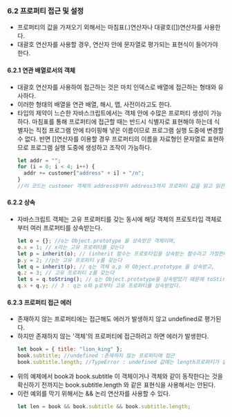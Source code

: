 ### 6.2 프로퍼티 접근 및 설정

- 프로퍼티의 값을 가져오기 외해서는 마침표(.)연산자나 대괄호([])연산자를 사용한다.
- 대괄호 연산자를 사용할 경우, 연산자 안에 문자열로 평가되는 표현식이 들어가야 한다.

#### 6.2.1 연관 배열로서의 객체

- 대괄호 연산자를 사용하여 접근하는 것은 마치 인덱스로 배열에 접근하는 형태와 유사하다.
- 이러한 형태의 배열을 연관 배열, 해시, 맵, 사전이라고도 한다.
- 타입의 제약이 느슨한 자바스크립트에서는 객체 안에 수많은 프로퍼티 생성이 가능하다. 마침표를 통해 프로퍼티에 접근할 때는 반드시 식별자로 표현해야 하는데 식별자는 직접 프로그램 안에 타이핑해 넣은 이름이므로 프로그램 실행 도중에 변경할 수 없다. 반면 []연산자를 이용할 경우 프로퍼티의 이름을 자료형인 문자열로 표현하므로 프로그램 실행 도중에 생성하고 조작이 가능하다.
  ```js
  let addr = "";
  for (i = 0; i < 4; i++) {
    addr += customer["address" + i] + "/n";
  }
  //이 코드는 customer 객체의 address0부터 address3까지 프로퍼티 값을 읽고 읽은 값을 addr 변수에 차례대로 이어붙인다.
  ```

#### 6.2.2 상속

- 자바스크립트 객체는 고유 프로퍼티를 갖는 동시에 해당 객체의 프로토타입 객체로부터 여러 프로퍼티를 상속받는다.
  ```js
  let o = {}; //o는 Object.prototype 을 상속받은 객체이며,
  o.x = 1; // x라는 고유 프로퍼티를 갖는다
  let p = inherit(o); // (inherit 함수는 프로토타입을 상속받는 함수라고 가정한다) p는 객체 o와 Object.prototype 을 상속받고,
  p.y = 2; //p는 고유 프로퍼티 y를 갖는다
  let q = inherit(p); // q는 객체 o,p 와 Object.prototype 을 상속받고,
  q.z = 3; // 고유 프로퍼티 z를 갖는다
  let s = q.toString(); // q는 Object.prototype을 상속받았기 때문에 toStirng()사용 가능
  q.x + q.y; // 3 : q는 o와 p로부터 고유 프로퍼티를 상속받았다.
  ```

#### 6.2.3 프로퍼티 접근 에러

- 존재하지 않는 프로퍼티에는 접근해도 에러가 발생하지 않고 undefined로 평가된다.
- 하지만 존재하지 않는 '객체'의 프로퍼티에 접근하려고 하면 에러가 발생한다.
  ```js
  let book = { title: "lion_king" };
  book.subtitle; //undefined :존재하지 않는 프로퍼티에 접근
  book.subtitle.length; //TypeError : undefined 값에는 length프로퍼티가 없다
  ```
- 위의 예제에서 book과 book.subtitle 이 객체이거나 객체와 같이 동작한다는 것을 확신하기 전까지는 book.subtitle.length 와 같은 표현식을 사용해서는 안된다.
- 이런 예외를 막기 위해서는 && 논리 연산자를 사용할 수 있다.
  ```js
  let len = book && book.subtitle && book.subtitle.length;
  ```
